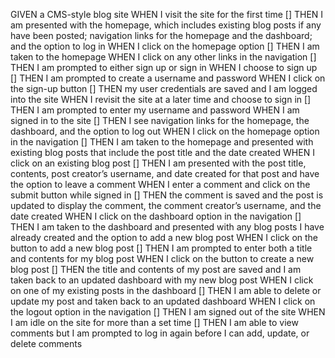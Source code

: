GIVEN a CMS-style blog site
WHEN I visit the site for the first time
[] THEN I am presented with the homepage, which includes existing blog posts if any have been posted; navigation links for the homepage and the dashboard; and the option to log in
WHEN I click on the homepage option
[] THEN I am taken to the homepage
WHEN I click on any other links in the navigation
[] THEN I am prompted to either sign up or sign in
WHEN I choose to sign up
[] THEN I am prompted to create a username and password
WHEN I click on the sign-up button
[] THEN my user credentials are saved and I am logged into the site
WHEN I revisit the site at a later time and choose to sign in
[] THEN I am prompted to enter my username and password
WHEN I am signed in to the site
[] THEN I see navigation links for the homepage, the dashboard, and the option to log out
WHEN I click on the homepage option in the navigation
[] THEN I am taken to the homepage and presented with existing blog posts that include the post title and the date created
WHEN I click on an existing blog post
[] THEN I am presented with the post title, contents, post creator’s username, and date created for that post and have the option to leave a comment
WHEN I enter a comment and click on the submit button while signed in
[] THEN the comment is saved and the post is updated to display the comment, the comment creator’s username, and the date created
WHEN I click on the dashboard option in the navigation
[] THEN I am taken to the dashboard and presented with any blog posts I have already created and the option to add a new blog post
WHEN I click on the button to add a new blog post
[] THEN I am prompted to enter both a title and contents for my blog post
WHEN I click on the button to create a new blog post
[] THEN the title and contents of my post are saved and I am taken back to an updated dashboard with my new blog post
WHEN I click on one of my existing posts in the dashboard
[] THEN I am able to delete or update my post and taken back to an updated dashboard
WHEN I click on the logout option in the navigation
[] THEN I am signed out of the site
WHEN I am idle on the site for more than a set time
[] THEN I am able to view comments but I am prompted to log in again before I can add, update, or delete comments